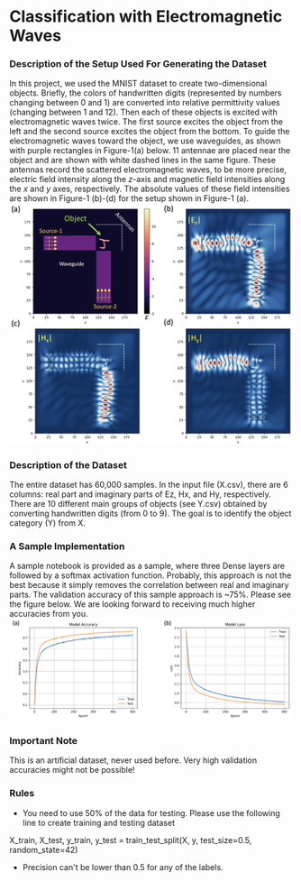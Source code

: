 # Classification with Electromagnetic Waves

### Description of the Setup Used For Generating the Dataset
In this project, we used the MNIST dataset to create two-dimensional objects. Briefly, the colors of handwritten digits (represented by numbers changing between 0 and 1) are converted into relative permittivity values (changing between 1 and 12). Then each of these objects is excited with electromagnetic waves twice. The first source excites the object from the left and the second source excites the object from the bottom. To guide the electromagnetic waves toward the object, we use waveguides, as shown with purple rectangles in Figure-1(a) below. 11 antennae are placed near the object and are shown with white dashed lines in the same figure. These antennas record the scattered electromagnetic waves, to be more precise, electric field intensity along the $z$-axis and magnetic field intensities along the $x$ and $y$ axes, respectively. The absolute values of these field intensities are shown in Figure-1 (b)-(d) for the setup shown in Figure-1 (a).
<img src="https://github.com/simsekergun/EMcat/blob/main/figures/main_figure.png?raw=true" width="600"/>

### Description of the Dataset
The entire dataset has 60,000 samples. In the input file (X.csv), there are 6 columns: real part and imaginary parts of Ez, Hx, and Hy, respectively. There are 10 different main groups of objects (see Y.csv) obtained by converting handwritten digits (from 0 to 9). The goal is to identify the object category (Y) from X.

### A Sample Implementation
A sample notebook is provided as a sample, where three Dense layers are followed by a softmax activation function. Probably, this approach is not the best because it simply removes the correlation between real and imaginary parts. The validation accuracy of this sample approach is ~75%. Please see the figure below. We are looking forward to receiving much higher accuracies from you. 
<img src="https://github.com/simsekergun/EMcat/blob/main/figures/Acc_Loss.png?raw=true" width="600"/>

### Important Note
This is an artificial dataset, never used before. Very high validation accuracies might not be possible!

### Rules
 -  You need to use 50% of the data for testing. Please use the following line to create training and testing dataset
   
X_train, X_test, y_train, y_test = train_test_split(X, y, test_size=0.5, random_state=42)
 - Precision can't be lower than 0.5 for any of the labels.
